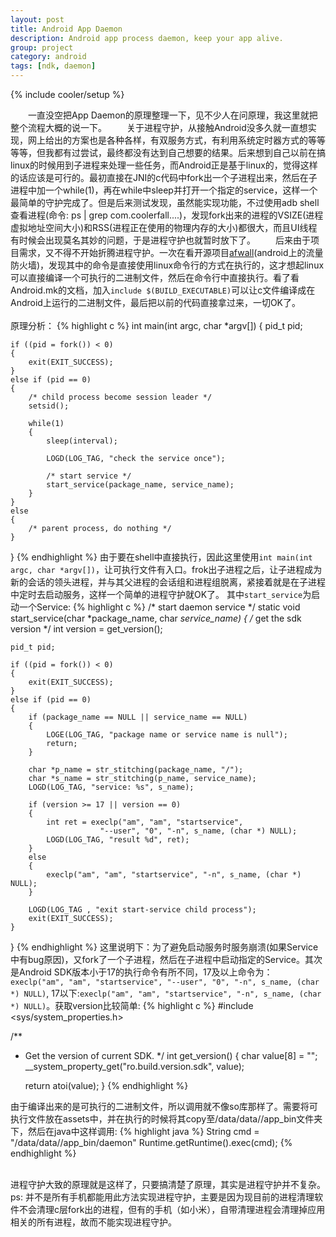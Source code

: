 ```yaml
---
layout: post
title: Android App Daemon
description: Android app process daemon, keep your app alive.
group: project
category: android
tags: [ndk, daemon]
---
```

{% include cooler/setup %}

　　一直没空把App Daemon的原理整理一下，见不少人在问原理，我这里就把整个流程大概的说一下。
　　关于进程守护，从接触Android没多久就一直想实现，网上给出的方案也是各种各样，有双服务方式，有利用系统定时器方式的等等等等，但我都有过尝试，最终都没有达到自己想要的结果。后来想到自己以前在搞linux的时候用到子进程来处理一些任务，而Android正是基于linux的，觉得这样的话应该是可行的。最初直接在JNI的c代码中fork出一个子进程出来，然后在子进程中加一个while(1)，再在while中sleep并打开一个指定的service，这样一个最简单的守护完成了。但是后来测试发现，虽然能实现功能，不过使用adb shell查看进程(命令: ps | grep com.coolerfall....)，发现fork出来的进程的VSIZE(进程虚拟地址空间大小)和RSS(进程正在使用的物理内存的大小)都很大，而且UI线程有时候会出现莫名其妙的问题，于是进程守护也就暂时放下了。
　　后来由于项目需求，又不得不开始折腾进程守护。一次在看开源项目[afwall][1](android上的流量防火墙)，发现其中的命令是直接使用linux命令行的方式在执行的，这才想起linux可以直接编译一个可执行的二进制文件，然后在命令行中直接执行。看了看Android.mk的文档，加入`include $(BUILD_EXECUTABLE)`可以让c文件编译成在Android上运行的二进制文件，最后把以前的代码直接拿过来，一切OK了。
<br/>
<br/>
原理分析：
{% highlight c %}
int main(int argc, char *argv[])
{
	pid_t pid;

	if ((pid = fork()) < 0)
	{
	    exit(EXIT_SUCCESS);
	}
	else if (pid == 0)
	{
		/* child process become session leader */
		setsid();
		
		while(1)
		{
			sleep(interval);

			LOGD(LOG_TAG, "check the service once");

			/* start service */
			start_service(package_name, service_name);
		}
	}
	else
	{
		/* parent process, do nothing */
	}
}
{% endhighlight %}
由于要在shell中直接执行，因此这里使用`int main(int argc, char *argv[])`，让可执行文件有入口。frok出子进程之后，让子进程成为新的会话的领头进程，并与其父进程的会话组和进程组脱离，紧接着就是在子进程中定时去启动服务，这样一个简单的进程守护就OK了。
其中`start_service`为启动一个Service:
{% highlight c %}
/* start daemon service */
static void start_service(char *package_name, char *service_name)
{
	/* get the sdk version */
	int version = get_version();

	pid_t pid;

	if ((pid = fork()) < 0)
	{
		exit(EXIT_SUCCESS);
	}
	else if (pid == 0)
	{
		if (package_name == NULL || service_name == NULL)
		{
			LOGE(LOG_TAG, "package name or service name is null");
			return;
		}

		char *p_name = str_stitching(package_name, "/");
		char *s_name = str_stitching(p_name, service_name);
		LOGD(LOG_TAG, "service: %s", s_name);

		if (version >= 17 || version == 0)
		{
			int ret = execlp("am", "am", "startservice",
						"--user", "0", "-n", s_name, (char *) NULL);
			LOGD(LOG_TAG, "result %d", ret);
		}
		else
		{
			execlp("am", "am", "startservice", "-n", s_name, (char *) NULL);
		}

		LOGD(LOG_TAG , "exit start-service child process");
		exit(EXIT_SUCCESS);
	}
}
{% endhighlight %}
这里说明下：为了避免启动服务时服务崩溃(如果Service中有bug原因)，又fork了一个子进程，然后在子进程中启动指定的Service。其次是Android SDK版本小于17的执行命令有所不同，17及以上命令为：`execlp("am", "am", "startservice",
"--user", "0", "-n", s_name, (char *) NULL)`, 17以下:`execlp("am", "am", "startservice", "-n", s_name, (char *) NULL)`。获取version比较简单:
{% highlight c %}
#include <sys/system_properties.h>

/**
 * Get the version of current SDK.
 */
int get_version()
{
	char value[8] = "";
    __system_property_get("ro.build.version.sdk", value);

    return atoi(value);
}
{% endhighlight %}

由于编译出来的是可执行的二进制文件，所以调用就不像so库那样了。需要将可执行文件放在assets中，并在执行的时候将其copy至/data/data/<packagename>/app_bin文件夹下，然后在java中这样调用: 
{% highlight java %}
String cmd = "/data/data/<packagename>/app_bin/daemon"
Runtime.getRuntime().exec(cmd);
{% endhighlight %}

<br/>
进程守护大致的原理就是这样了，只要搞清楚了原理，其实是进程守护并不复杂。
<br/>
ps: 并不是所有手机都能用此方法实现进程守护，主要是因为现目前的进程清理软件不会清理c层fork出的进程，但有的手机（如小米），自带清理进程会清理掉应用相关的所有进程，故而不能实现进程守护。

[1]: https://github.com/ukanth/afwall